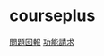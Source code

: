 # courseplus

[問題回報](https://github.com/courseplus/courseplus/issues/new?title=[問題回報])
[功能請求](https://github.com/courseplus/courseplus/issues/new?title=[功能請求])
